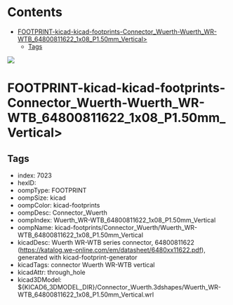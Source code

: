 



Contents
========

* [FOOTPRINT-kicad-kicad-footprints-Connector_Wuerth-Wuerth_WR-WTB_64800811622_1x08_P1.50mm_Vertical>](#footprint-kicad-kicad-footprints-connector_wuerth-wuerth_wr-wtb_64800811622_1x08_p150mm_vertical)
	* [Tags](#tags)
  
![][im]
# FOOTPRINT-kicad-kicad-footprints-Connector_Wuerth-Wuerth_WR-WTB_64800811622_1x08_P1.50mm_Vertical>

## Tags

- index: 7023
- hexID: 
- oompType: FOOTPRINT
- oompSize: kicad
- oompColor: kicad-footprints
- oompDesc: Connector_Wuerth
- oompIndex: Wuerth_WR-WTB_64800811622_1x08_P1.50mm_Vertical
- oompName: kicad-footprints/Connector_Wuerth/Wuerth_WR-WTB_64800811622_1x08_P1.50mm_Vertical
- kicadDesc: Wuerth WR-WTB series connector, 64800811622 (https://katalog.we-online.com/em/datasheet/6480xx11622.pdf), generated with kicad-footprint-generator
- kicadTags: connector Wuerth WR-WTB vertical
- kicadAttr: through_hole
- kicad3DModel: ${KICAD6_3DMODEL_DIR}/Connector_Wuerth.3dshapes/Wuerth_WR-WTB_64800811622_1x08_P1.50mm_Vertical.wrl



[im]: image.png
